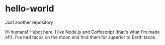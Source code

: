 # hello-world
Just another repository

Hi humans!
Hubot here. I like Node.js and Coffescript (that's what I'm made of!).
I've had tacos on the moon and find them for superior to Earth tacos.
